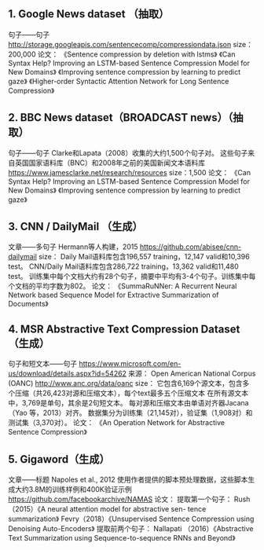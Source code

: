##  1. Google News dataset （抽取）
句子——句子
http://storage.googleapis.com/sentencecomp/compressiondata.json
size：200,000
论文：
《Sentence compression by deletion with lstms》
《Can Syntax Help? Improving an LSTM-based Sentence Compression Model for New Domains》
《Improving sentence compression by learning to predict gaze》
《Higher-order Syntactic Attention Network for Long Sentence Compression》

##	2. BBC News dataset（BROADCAST news）（抽取）
句子——句子
Clarke和Lapata（2008）收集的大约1,500个句子对。 这些句子来自英国国家语料库（BNC）和2008年之前的美国新闻文本语料库
https://www.jamesclarke.net/research/resources
size：1,500
论文：
《Can Syntax Help? Improving an LSTM-based Sentence Compression Model for New Domains》
《Improving sentence compression by learning to predict gaze》

##	3. CNN / DailyMail （生成）
文章——多句子
Hermann等人构建，2015
https://github.com/abisee/cnn-dailymail
size：
Daily Mail语料库包含196,557 training，12,147 valid和10,396 test。
CNN/Daily Mail语料库包含286,722 training，13,362 valid和11,480 test。
训练集中每个文档大约有28个句子，摘要中平均有3-4个句子。训练集中每个文档的平均字数为802。
论文：
《SummaRuNNer: A Recurrent Neural Network based Sequence Model for Extractive Summarization of Documents》

##	4. MSR Abstractive Text Compression Dataset（生成）
句子和短文本——句子
https://www.microsoft.com/en-us/download/details.aspx?id=54262
来源：
Open American National Corpus (OANC)
http://www.anc.org/data/oanc
size：
它包含6,169个源文本，包含多个压缩（共26,423对源和压缩文本），每个text最多五个压缩文本
在所有源文本中，3,769是单句，其余是2句短文本。 每对源和压缩文本由单语对齐器Jacana（Yao
等，2013）对齐。 数据集分为训练集（21,145对），验证集（1,908对）和测试集（3,370对）。
论文：
《An Operation Network for Abstractive Sentence Compression》

##	5. Gigaword（生成）
文章——标题
Napoles et al., 2012
使用作者提供的脚本预处理数据，这些脚本生成大约3.8M的训练样例和400K验证示例
https://github.com/facebookarchive/NAMAS
论文：
提取第一个句子：
Rush（2015）《A neural attention model for abstractive sen- tence summarization》
Fevry（2018）《Unsupervised Sentence Compression using Denoising Auto-Encoders》
提取前两个句子：
Nallapati （2016）《Abstractive Text Summarization using Sequence-to-sequence RNNs and Beyond》




